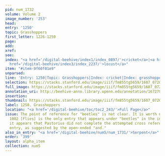 ```yaml
---
pid: num_1732
volume: Volume 2
image_number: '253'
head:
entry: '1250'
topic: Grasshoppers
first_letter: 1226-1250
page:
add:
xref:
see:
index: "<a href='/digital-beehive/index1/index_0897/'>cricket</a>|<a href='/digital-beehive/index2/index_1686/'>grasshopper</a>|<a
  href='/digital-beehive/index3/index_2237/'>locust</a>"
item: "#item-9f60f01e9"
unparsed:
line: 'Entry: 1250|Topic: Grasshoppers|Index: cricket|Index: grasshopper|Index: locust|#item-9f60f01e9'
selection: https://stacks.stanford.edu/image/iiif/fm855tg5659/1607_0720/433,4449,2827,597/full/0/default.jpg
full_image: https://stacks.stanford.edu/image/iiif/fm855tg5659/1607_0720/full/full/0/default.jpg
annotation_uri: http://beehive-anno.library.upenn.edu/annotation/1672783871805
insertion:
thumbnail: https://stacks.stanford.edu/image/iiif/fm855tg5659/1607_0720/433,4449,600,180/250,/0/default.jpg
label: 1250. Grasshoppers
location: "<a href='/digital-beehive/toc/toc2_243/'>Full Page</a>"
issue: The point of reference for "beetles" is not clear. It is worth noting that
  1002 [Flies] is the only entry that appears under "beetles" in the index. Also,
  it appears that Pastorius did not complete the attempted cross reference in this
  entry, as suggested by the open-ended "and."
also_in_entry: "<a href='/digital-beehive/num5/num_1731/'>Serpent</a>"
order: '399'
layout: alpha_item
collection: num5
---
```

